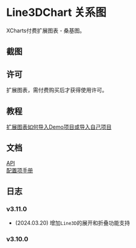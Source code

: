 # Line3DChart 关系图

XCharts付费扩展图表 - 桑基图。

## 截图

## 许可

扩展图表，需付费购买后才获得使用许可。

## 教程

[扩展图表如何导入Demo项目或导入自己项目](https://github.com/XCharts-Team/XCharts-Demo)

## 文档

[API](Documentation~/zh/api.md)  
[配置项手册](Documentation~/zh/configuration.md)  

## 日志

### v3.11.0

* (2024.03.20) 增加`Line3D`的展开和折叠功能支持

### v3.10.0
